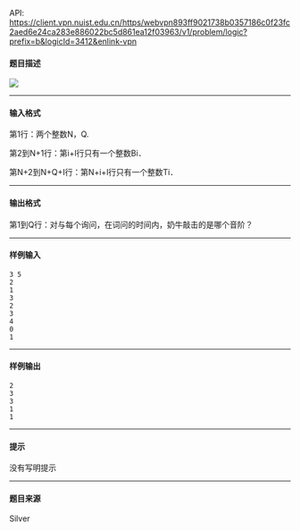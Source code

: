 API: https://client.vpn.nuist.edu.cn/https/webvpn893ff9021738b0357186c0f23fc2aed6e24ca283e886022bc5d861ea12f03963/v1/problem/logic?prefix=b&logicId=3412&enlink-vpn

#### 题目描述

![](../file/3412_0.jpg)

---

#### 输入格式

第1行：两个整数N，Q.

第2到N+1行：第i+l行只有一个整数Bi．

第N+2到N+Q+I行：第N+i+l行只有一个整数Ti．

---

#### 输出格式

第1到Q行：对与每个询问，在词问的时间内，奶牛敲击的是哪个音阶？

---

#### 样例输入
```
3 5
2
1
3
2
3
4
0
1
```

---

#### 样例输出
```
2
3
3
1
1
```

---

#### 提示

没有写明提示

---

#### 题目来源

Silver